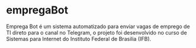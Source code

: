 # empregaBot
Emprega Bot é um sistema automatizado para enviar vagas de emprego de TI direto para o canal no Telegram, o projeto foi desenvolvido no curso de Sistemas para Internet do Instituto Federal de Brasilia (IFB).
